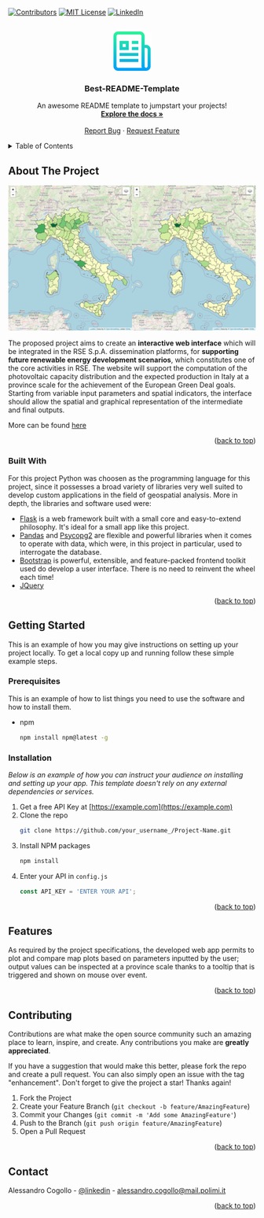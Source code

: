 <div id="top"></div>
<!--
*** Thanks for checking out the Best-README-Template. If you have a suggestion
*** that would make this better, please fork the repo and create a pull request
*** or simply open an issue with the tag "enhancement".
*** Don't forget to give the project a star!
*** Thanks again! Now go create something AMAZING! :D
-->



<!-- PROJECT SHIELDS -->
<!--
*** I'm using markdown "reference style" links for readability.
*** Reference links are enclosed in brackets [ ] instead of parentheses ( ).
*** See the bottom of this document for the declaration of the reference variables
*** for contributors-url, forks-url, etc. This is an optional, concise syntax you may use.
*** https://www.markdownguide.org/basic-syntax/#reference-style-links
-->
[![Contributors][contributors-shield]][contributors-url]
[![MIT License][license-shield]][license-url]
[![LinkedIn][linkedin-shield]][linkedin-url]



<!-- PROJECT LOGO -->
<br />
<div align="center">
  <a href="https://github.com/othneildrew/Best-README-Template">
    <img src="images/logo.png" alt="Logo" width="80" height="80">
  </a>

  <h3 align="center">Best-README-Template</h3>

  <p align="center">
    An awesome README template to jumpstart your projects!
    <br />
    <a href="https://github.com/AlessandroCogollo/CompEng-Project2022/blob/main/docs/deliverables/documentation.pdf"><strong>Explore the docs »</strong></a>
    <br />
    <br />
    <a href="https://github.com/AlessandroCogollo/CompEng-Project2022/issues">Report Bug</a>
    ·
    <a href="https://github.com/AlessandroCogollo/CompEng-Project2022/issues">Request Feature</a>
  </p>
</div>



<!-- TABLE OF CONTENTS -->
<details>
  <summary>Table of Contents</summary>
  <ol>
    <li>
      <a href="#about-the-project">About The Project</a>
      <ul>
        <li><a href="#built-with">Built With</a></li>
      </ul>
    </li>
    <li>
      <a href="#getting-started">Getting Started</a>
      <ul>
        <li><a href="#prerequisites">Prerequisites</a></li>
        <li><a href="#installation">Installation</a></li>
      </ul>
    </li>
    <li><a href="#usage">Features</a></li>
    <li><a href="#contributing">Contributing</a></li>
    <li><a href="#contact">Contact</a></li>
  </ol>
</details>



<!-- ABOUT THE PROJECT -->
## About The Project

[![Product Name Screen Shot][product-screenshot]]()

The proposed project aims to create an <b>interactive web interface</b> which will be integrated in the RSE S.p.A. dissemination platforms, for <b>supporting future renewable energy development scenarios</b>, which constitutes one of the core activities in RSE. The website will support the computation of the photovoltaic capacity distribution and the expected production in Italy at a province scale for the achievement of the European Green Deal goals. Starting from variable input parameters and spatial indicators, the interface should allow the spatial and graphical representation of the intermediate and final outputs.

More can be found [here](https://github.com/AlessandroCogollo/CompEng-Project2022/blob/main/docs/deliverables/Presentation.pptx)

<p align="right">(<a href="#top">back to top</a>)</p>



### Built With

For this project Python was choosen as the programming language for this project, since it possesses a broad variety of libraries very well suited to develop custom applications in the field of geospatial analysis. More in depth, the libraries and software used were:

* [Flask](https://flask.palletsprojects.com/en/2.1.x/)  is a web framework built with a small core and easy-to-extend philosophy. It's ideal for a small app like this project.
* [Pandas](https://pandas.pydata.org/) and [Psycopg2](https://www.psycopg.org/docs/) are flexible and powerful libraries when it comes to operate with data, which were, in this project in particular, used to interrogate the database. 
* [Bootstrap](https://getbootstrap.com) is powerful, extensible, and feature-packed frontend toolkit used do develop a user interface. There is no need to reinvent the wheel each time!
* [JQuery](https://jquery.com)

<p align="right">(<a href="#top">back to top</a>)</p>



<!-- GETTING STARTED -->
## Getting Started

This is an example of how you may give instructions on setting up your project locally.
To get a local copy up and running follow these simple example steps.

### Prerequisites

This is an example of how to list things you need to use the software and how to install them.
* npm
  ```sh
  npm install npm@latest -g
  ```

### Installation

_Below is an example of how you can instruct your audience on installing and setting up your app. This template doesn't rely on any external dependencies or services._

1. Get a free API Key at [https://example.com](https://example.com)
2. Clone the repo
   ```sh
   git clone https://github.com/your_username_/Project-Name.git
   ```
3. Install NPM packages
   ```sh
   npm install
   ```
4. Enter your API in `config.js`
   ```js
   const API_KEY = 'ENTER YOUR API';
   ```

<p align="right">(<a href="#top">back to top</a>)</p>



<!-- USAGE EXAMPLES -->
## Features
As required by the project specifications, the developed web app permits to plot and compare map plots based on parameters inputted by the user; output values can be inspected at a province scale thanks to a tooltip that is triggered and shown on mouse over event.  

<p align="right">(<a href="#top">back to top</a>)</p>


<!-- CONTRIBUTING -->
## Contributing

Contributions are what make the open source community such an amazing place to learn, inspire, and create. Any contributions you make are **greatly appreciated**.

If you have a suggestion that would make this better, please fork the repo and create a pull request. You can also simply open an issue with the tag "enhancement".
Don't forget to give the project a star! Thanks again!

1. Fork the Project
2. Create your Feature Branch (`git checkout -b feature/AmazingFeature`)
3. Commit your Changes (`git commit -m 'Add some AmazingFeature'`)
4. Push to the Branch (`git push origin feature/AmazingFeature`)
5. Open a Pull Request

<p align="right">(<a href="#top">back to top</a>)</p>

<!-- CONTACT -->
## Contact

Alessandro Cogollo - [@linkedin](https://www.linkedin.com/in/alessandrocogollo/?originalSubdomain=it) - alessandro.cogollo@mail.polimi.it


<p align="right">(<a href="#top">back to top</a>)</p>

<!-- MARKDOWN LINKS & IMAGES -->
<!-- https://www.markdownguide.org/basic-syntax/#reference-style-links -->
[contributors-shield]: https://img.shields.io/github/contributors/othneildrew/Best-README-Template.svg?style=for-the-badge
[contributors-url]: https://github.com/AlessandroCogollo/CompEng-Project2022/graphs/contributors
[stars-shield]: https://img.shields.io/github/stars/othneildrew/Best-README-Template.svg?style=for-the-badge
[stars-url]: https://github.com/othneildrew/Best-README-Template/stargazers
[issues-shield]: https://img.shields.io/github/issues/othneildrew/Best-README-Template.svg?style=for-the-badge
[issues-url]: https://github.com/othneildrew/Best-README-Template/issues
[license-shield]: https://img.shields.io/github/license/othneildrew/Best-README-Template.svg?style=for-the-badge
[license-url]: https://github.com/othneildrew/Best-README-Template/blob/master/LICENSE.txt
[linkedin-shield]: https://img.shields.io/badge/-LinkedIn-black.svg?style=for-the-badge&logo=linkedin&colorB=555
[linkedin-url]: https://www.linkedin.com/in/alessandrocogollo/?originalSubdomain=it
[product-screenshot]: images/screenshot1.png
